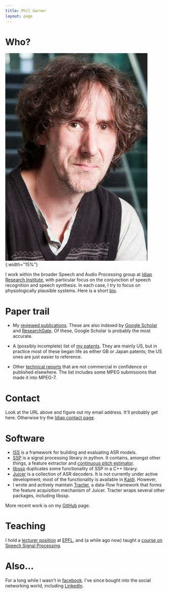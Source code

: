 ```yaml
---
title: Phil Garner
layout: page
---
```


# Who?

![Mugshot](assets/mugshot.jpg){:width="15%"}

I work within the broader Speech and Audio Processing group at
[Idiap Research Institute](http://www.idiap.ch/), with particular focus on the
conjunction of speech recognition and speech synthesis.  In each case, I try to
focus on physiologically plausible systems. Here is a short
[bio](ieee-bio.html).

# Paper trail

* My [reviewed publications](png-pubs.html). These are also indexed by
[Google Scholar](http://scholar.google.ch/citations?user=KyNTbPkAAAAJ) and
[ResearchGate](http://www.researchgate.net/profile/Philip_Garner).  Of these,
Google Scholar is probably the most accurate.

* A (possibly incomplete) list of [my patents](png-pats.html). They are
mainly US, but in practice most of these began life as either GB or Japan
patents; the US ones are just easier to reference.

* Other [technical reports](png-tech.html) that are not commercial in
confidence or published elsewhere. The list includes some MPEG submissions that
made it into MPEG-7.

# Contact

Look at the URL above and figure out my email address. It'll probably get
here. Otherwise try the
[Idiap contact page](http://www.idiap.ch/en/people/directory/306).

# Software

* [ISS](https://github.com/idiap/iss) is a framework for building and
evaluating ASR models.
* [SSP](https://github.com/idiap/ssp) is a signal processing library in python.
It contains, amongst other things, a feature extractor and
[continuous pitch estimator](http://publications.idiap.ch/index.php/publications/show/2451).
* [libssp](https://github.com/idiap/libssp) duplicates some functionality of
SSP in a C++ library.
* [Juicer](http://juicer.amiproject.org/juicer) is a collection of ASR decoders.  It is not currently under active development; most of the functionality is available in [Kaldi](http://kaldi-asr.org).  However,
* I wrote and actively maintain
[Tracter](http://juicer.amiproject.org/tracter), a data-flow framework that
forms the feature acquisition mechanism of Juicer.  Tracter wraps several other
packages, including libssp.

More recent work is on my [GitHub](http://github.com/pgarner) page.

# Teaching

I hold a [lecturer position](http://people.epfl.ch/philip.garner) at
[EPFL](http://www.epfl.ch/), and (a while ago now) taught a
[course on Speech Signal Processing](ssp-course.html).

# Also...

For a long while I wasn't in [facebook](facebook.html). I've since bought into
the social networking world, including
[LinkedIn](http://www.linkedin.com/in/philipngarner).
